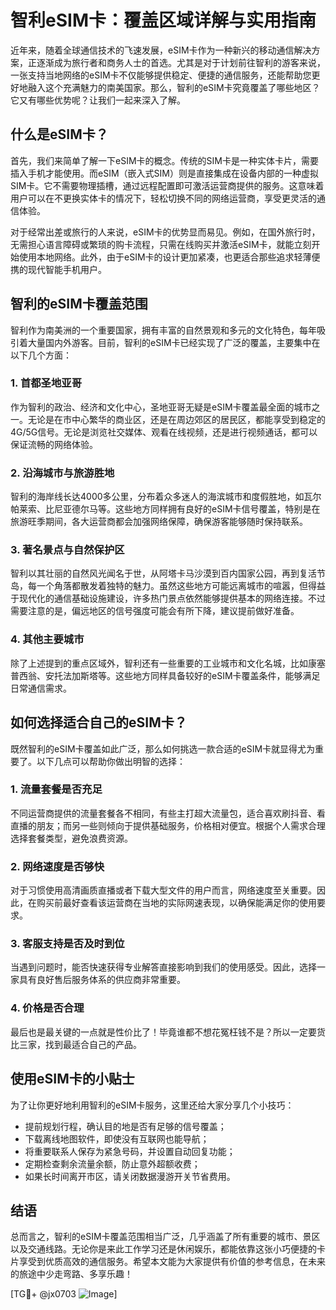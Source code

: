 # 智利eSIM卡：覆盖区域详解与实用指南

近年来，随着全球通信技术的飞速发展，eSIM卡作为一种新兴的移动通信解决方案，正逐渐成为旅行者和商务人士的首选。尤其是对于计划前往智利的游客来说，一张支持当地网络的eSIM卡不仅能够提供稳定、便捷的通信服务，还能帮助您更好地融入这个充满魅力的南美国家。那么，智利的eSIM卡究竟覆盖了哪些地区？它又有哪些优势呢？让我们一起来深入了解。

## 什么是eSIM卡？

首先，我们来简单了解一下eSIM卡的概念。传统的SIM卡是一种实体卡片，需要插入手机才能使用。而eSIM（嵌入式SIM）则是直接集成在设备内部的一种虚拟SIM卡。它不需要物理插槽，通过远程配置即可激活运营商提供的服务。这意味着用户可以在不更换实体卡的情况下，轻松切换不同的网络运营商，享受更灵活的通信体验。

对于经常出差或旅行的人来说，eSIM卡的优势显而易见。例如，在国外旅行时，无需担心语言障碍或繁琐的购卡流程，只需在线购买并激活eSIM卡，就能立刻开始使用本地网络。此外，由于eSIM卡的设计更加紧凑，也更适合那些追求轻薄便携的现代智能手机用户。

## 智利的eSIM卡覆盖范围

智利作为南美洲的一个重要国家，拥有丰富的自然景观和多元的文化特色，每年吸引着大量国内外游客。目前，智利的eSIM卡已经实现了广泛的覆盖，主要集中在以下几个方面：

### 1. **首都圣地亚哥**
作为智利的政治、经济和文化中心，圣地亚哥无疑是eSIM卡覆盖最全面的城市之一。无论是在市中心繁华的商业区，还是在周边郊区的居民区，都能享受到稳定的4G/5G信号。无论是浏览社交媒体、观看在线视频，还是进行视频通话，都可以保证流畅的网络体验。

### 2. **沿海城市与旅游胜地**
智利的海岸线长达4000多公里，分布着众多迷人的海滨城市和度假胜地，如瓦尔帕莱索、比尼亚德尔马等。这些地方同样拥有良好的eSIM卡信号覆盖，特别是在旅游旺季期间，各大运营商都会加强网络保障，确保游客能够随时保持联系。

### 3. **著名景点与自然保护区**
智利以其壮丽的自然风光闻名于世，从阿塔卡马沙漠到百内国家公园，再到复活节岛，每一个角落都散发着独特的魅力。虽然这些地方可能远离城市的喧嚣，但得益于现代化的通信基础设施建设，许多热门景点依然能够提供基本的网络连接。不过需要注意的是，偏远地区的信号强度可能会有所下降，建议提前做好准备。

### 4. **其他主要城市**
除了上述提到的重点区域外，智利还有一些重要的工业城市和文化名城，比如康塞普西翁、安托法加斯塔等。这些地方同样具备较好的eSIM卡覆盖条件，能够满足日常通信需求。

## 如何选择适合自己的eSIM卡？

既然智利的eSIM卡覆盖如此广泛，那么如何挑选一款合适的eSIM卡就显得尤为重要了。以下几点可以帮助你做出明智的选择：

### 1. **流量套餐是否充足**
不同运营商提供的流量套餐各不相同，有些主打超大流量包，适合喜欢刷抖音、看直播的朋友；而另一些则倾向于提供基础服务，价格相对便宜。根据个人需求合理选择套餐类型，避免浪费资源。

### 2. **网络速度是否够快**
对于习惯使用高清画质直播或者下载大型文件的用户而言，网络速度至关重要。因此，在购买前最好查看该运营商在当地的实际网速表现，以确保能满足你的使用要求。

### 3. **客服支持是否及时到位**
当遇到问题时，能否快速获得专业解答直接影响到我们的使用感受。因此，选择一家具有良好售后服务体系的供应商非常重要。

### 4. **价格是否合理**
最后也是最关键的一点就是性价比了！毕竟谁都不想花冤枉钱不是？所以一定要货比三家，找到最适合自己的产品。

## 使用eSIM卡的小贴士

为了让你更好地利用智利的eSIM卡服务，这里还给大家分享几个小技巧：

- 提前规划行程，确认目的地是否有足够的信号覆盖；
- 下载离线地图软件，即使没有互联网也能导航；
- 将重要联系人保存为紧急号码，并设置自动回复功能；
- 定期检查剩余流量余额，防止意外超额收费；
- 如果长时间离开市区，请关闭数据漫游开关节省费用。

## 结语

总而言之，智利的eSIM卡覆盖范围相当广泛，几乎涵盖了所有重要的城市、景区以及交通线路。无论你是来此工作学习还是休闲娱乐，都能依靠这张小巧便捷的卡片享受到优质高效的通信服务。希望本文能为大家提供有价值的参考信息，在未来的旅途中少走弯路、多享乐趣！

[TG💪+ @jx0703 ![Image](https://github.com/user-attachments/assets/dbca1d08-cadb-493c-b0ec-ad6f7a83f270)]